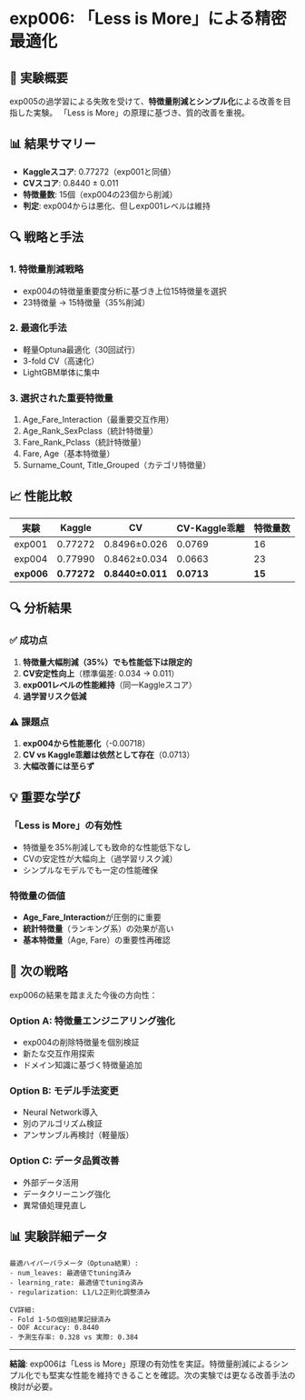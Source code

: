 # exp006: 「Less is More」による精密最適化

## 🎯 実験概要

exp005の過学習による失敗を受けて、**特徴量削減とシンプル化**による改善を目指した実験。
「Less is More」の原理に基づき、質的改善を重視。

## 📊 結果サマリー

- **Kaggleスコア**: 0.77272（exp001と同値）
- **CVスコア**: 0.8440 ± 0.011
- **特徴量数**: 15個（exp004の23個から削減）
- **判定**: exp004からは悪化、但しexp001レベルは維持

## 🔍 戦略と手法

### 1. 特徴量削減戦略
- exp004の特徴量重要度分析に基づき上位15特徴量を選択
- 23特徴量 → 15特徴量（35%削減）

### 2. 最適化手法
- 軽量Optuna最適化（30回試行）
- 3-fold CV（高速化）
- LightGBM単体に集中

### 3. 選択された重要特徴量
1. Age_Fare_Interaction（最重要交互作用）
2. Age_Rank_SexPclass（統計特徴量）
3. Fare_Rank_Pclass（統計特徴量）
4. Fare, Age（基本特徴量）
5. Surname_Count, Title_Grouped（カテゴリ特徴量）

## 📈 性能比較

| 実験 | Kaggle | CV | CV-Kaggle乖離 | 特徴量数 |
|------|--------|-------|-------------|----------|
| exp001 | 0.77272 | 0.8496±0.026 | 0.0769 | 16 |
| exp004 | 0.77990 | 0.8462±0.034 | 0.0663 | 23 |
| **exp006** | **0.77272** | **0.8440±0.011** | **0.0713** | **15** |

## 🔍 分析結果

### ✅ 成功点
1. **特徴量大幅削減（35%）でも性能低下は限定的**
2. **CV安定性向上**（標準偏差: 0.034 → 0.011）
3. **exp001レベルの性能維持**（同一Kaggleスコア）
4. **過学習リスク低減**

### ⚠️ 課題点
1. **exp004から性能悪化**（-0.00718）
2. **CV vs Kaggle乖離は依然として存在**（0.0713）
3. **大幅改善には至らず**

## 💡 重要な学び

### 「Less is More」の有効性
- 特徴量を35%削減しても致命的な性能低下なし
- CVの安定性が大幅向上（過学習リスク減）
- シンプルなモデルでも一定の性能確保

### 特徴量の価値
- **Age_Fare_Interaction**が圧倒的に重要
- **統計特徴量**（ランキング系）の効果が高い
- **基本特徴量**（Age, Fare）の重要性再確認

## 🎯 次の戦略

exp006の結果を踏まえた今後の方向性：

### Option A: 特徴量エンジニアリング強化
- exp004の削除特徴量を個別検証
- 新たな交互作用探索
- ドメイン知識に基づく特徴量追加

### Option B: モデル手法変更
- Neural Network導入
- 別のアルゴリズム検証
- アンサンブル再検討（軽量版）

### Option C: データ品質改善
- 外部データ活用
- データクリーニング強化
- 異常値処理見直し

## 📊 実験詳細データ

```
最適ハイパーパラメータ（Optuna結果）:
- num_leaves: 最適値でtuning済み
- learning_rate: 最適値でtuning済み
- regularization: L1/L2正則化調整済み

CV詳細:
- Fold 1-5の個別結果記録済み
- OOF Accuracy: 0.8440
- 予測生存率: 0.328 vs 実際: 0.384
```

---

**結論**: exp006は「Less is More」原理の有効性を実証。特徴量削減によるシンプル化でも堅実な性能を維持できることを確認。次の実験では更なる改善手法の検討が必要。